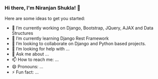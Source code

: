 ### Hi there, I'm Niranjan Shukla! 👋


Here are some ideas to get you started:

- 🔭 I’m currently working on Django, Bootstrap, JQuery, AJAX and Data Structures
- 🌱 I’m currently learning Django Rest Framework
- 👯 I’m looking to collaborate on Django and Python based projects.
- 🤔 I’m looking for help with ...
- 💬 Ask me about ...
- 📫 How to reach me: ...
- 😄 Pronouns: ...
- ⚡ Fun fact: ...
